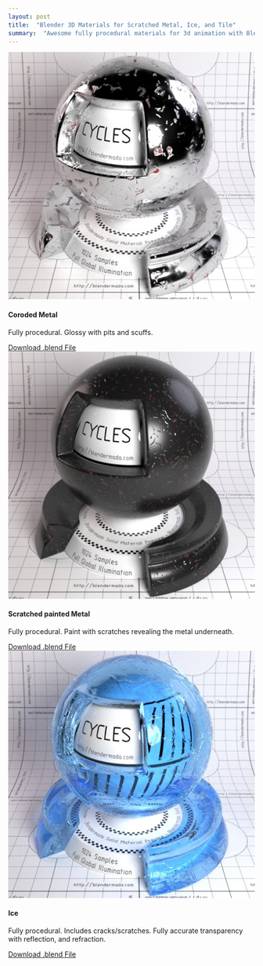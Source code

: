 ```yaml
---
layout: post
title:  "Blender 3D Materials for Scratched Metal, Ice, and Tile"
summary:  "Awesome fully procedural materials for 3d animation with Blender"
---
```


<div class="row">
  <div class="col-md-3">
    <div class="card">
      <img class="card-img-top" src="/images/mat_metal.jpg" alt="Metal Material">
      <div class="card-body">
        <h4 class="card-title">Coroded Metal</h4>
        <p class="card-text">Fully procedural. Glossy with pits and scuffs.</p>
        <a href="/dl/mat_metal.blend" class="card-link">Download .blend File</a>
      </div>
    </div>
    <div class="card">
      <img class="card-img-top" src="/images/mat_scratch.jpg" alt="Scratched Metal Material">
      <div class="card-body">
        <h4 class="card-title">Scratched painted Metal</h4>
        <p class="card-text">Fully procedural. Paint with scratches revealing the metal underneath.</p>
        <a href="/dl/mat_scratch.blend" class="card-link">Download .blend File</a>
      </div>
    </div>
    <div class="card">
      <img class="card-img-top" src="/images/mat_ice.jpg" alt="Ice Material">
      <div class="card-body">
        <h4 class="card-title">Ice</h4>
        <p class="card-text">Fully procedural. Includes cracks/scratches. Fully accurate transparency with reflection, and refraction.</p>
        <a href="/dl/mat_ice.blend" class="card-link">Download .blend File</a>
      </div>
    </div>
  </div>
</div>

